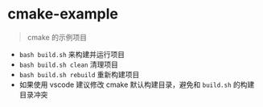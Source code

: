 # cmake-example

> cmake 的示例项目

- `bash build.sh` 来构建并运行项目
- `bash build.sh clean` 清理项目
- `bash build.sh rebuild` 重新构建项目
- 如果使用 vscode 建议修改 cmake 默认构建目录，避免和 `build.sh` 的构建目录冲突
